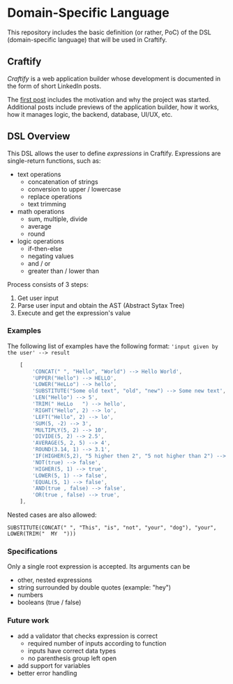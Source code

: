# Domain-Specific Language

This repository includes the basic definition (or rather, PoC) of the DSL (domain-specific language) that will be used in Craftify.

## Craftify

_Craftify_ is a web application builder whose development is documented in the form of short LinkedIn posts.

The [first post](https://www.linkedin.com/posts/francisco-carmona-guerrero-504773118_webdevelopment-lowcode-sideproject-activity-7216477079922503680-LHGh?utm_source=share&utm_medium=member_desktop) includes the motivation and why the project was started. Additional posts include previews of the application builder, how it works, how it manages logic, the backend, database, UI/UX, etc.


## DSL Overview

This DSL allows the user to define _expressions_ in Craftify. Expressions are single-return functions, such as:

- text operations
  - concatenation of strings
  - conversion to upper / lowercase
  - replace operations
  - text trimming
- math operations
  - sum, multiple, divide
  - average
  - round
- logic operations
  - if-then-else
  - negating values
  - and / or
  - greater than / lower than

Process consists of 3 steps:

1. Get user input
2. Parse user input and obtain the AST (Abstract Sytax Tree)
3. Execute and get the expression's value

### Examples

The following list of examples have the following format: `'input given by the user' --> result`

```javascript
    [
        'CONCAT(" ", "Hello", "World") --> Hello World',
        'UPPER("Hello") --> HELLO',
        'LOWER("HeLLo") --> hello',
        'SUBSTITUTE("Some old text", "old", "new") --> Some new text',
        'LEN("Hello") --> 5',
        'TRIM(" HeLLo   ") --> hello',
        'RIGHT("Hello", 2) --> lo',
        'LEFT("Hello", 2) --> lo',
        'SUM(5, -2) --> 3',
        'MULTIPLY(5, 2) --> 10',
        'DIVIDE(5, 2) --> 2.5',
        'AVERAGE(5, 2, 5) --> 4',
        'ROUND(3.14, 1) --> 3.1',
        'IF(HIGHER(5,2), "5 higher then 2", "5 not higher than 2") --> 5 higher than 2',
        'NOT(true) --> false',
        'HIGHER(5, 1) --> true',
        'LOWER(5, 1) --> false',
        'EQUAL(5, 1) --> false',
        'AND(true , false) --> false',
        'OR(true , false) --> true',
    ],
```

Nested cases are also allowed:

`SUBSTITUTE(CONCAT(" ", "This", "is", "not", "your", "dog"), "your", LOWER(TRIM("  MY  ")))`

### Specifications

Only a single root expression is accepted. Its arguments can be

- other, nested expressions
- string surrounded by double quotes (example: "hey")
- numbers
- booleans (true / false)

### Future work

- add a validator that checks expression is correct
  - required number of inputs according to function
  - inputs have correct data types
  - no parenthesis group left open
- add support for variables
- better error handling